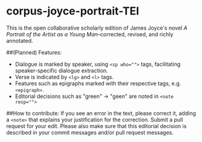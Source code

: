 # corpus-joyce-portrait-TEI
This is the open collaborative scholarly edition of James Joyce's novel _A Portrait of the Artist as a Young Man_–corrected, revised, and richly annotated. 

##(Planned) Features: 
 * Dialogue is marked by speaker, using `<sp who="">` tags, facilitating speaker-specific dialogue extraction. 
 * Verse is indicated by `<lg>` and `<l>` tags. 
 * Features such as epigraphs marked with their respective tags, e.g. `<epigraph>`.  
 * Editorial decisions such as "green" -> "geen" are noted in `<note resp="">`

##How to contribute:
If you see an error in the text, please correct it, adding a `<note>` that explains your justification for the correction. Submit a pull request for your edit. Please also make sure that this editorial decision is described in your commit messages and/or pull request messages.  
